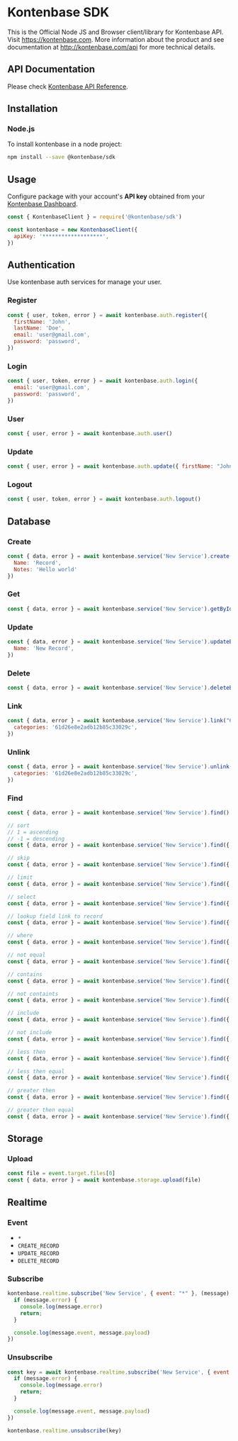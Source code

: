 # Kontenbase SDK

This is the Official Node JS and Browser client/library for Kontenbase API. Visit https://kontenbase.com. More information about the product and see documentation at http://kontenbase.com/api for more technical details.

## API Documentation

Please check [Kontenbase API Reference](http:/kontenbase.com/api).

## Installation

### Node.js

To install kontenbase in a node project:

```bash
npm install --save @kontenbase/sdk
```


## Usage

Configure package with your account's **API key** obtained from your [Kontenbase Dashboard](https://kontenbase.com).

```js
const { KontenbaseClient } = require('@kontenbase/sdk')

const kontenbase = new KontenbaseClient({
  apiKey: '*******************',
})
```

## Authentication

Use kontenbase auth services for manage your user.

### Register

```js
const { user, token, error } = await kontenbase.auth.register({
  firstName: 'John',
  lastName: 'Doe',
  email: 'user@gmail.com',
  password: 'password',
})
```

### Login

```js
const { user, token, error } = await kontenbase.auth.login({
  email: 'user@gmail.com',
  password: 'password',
})
```

### User

```js
const { user, error } = await kontenbase.auth.user()
```

### Update

```js
const { user, error } = await kontenbase.auth.update({ firstName: "John" })
```

### Logout

```js
const { user, token, error } = await kontenbase.auth.logout()
```

## Database 

### Create
```js
const { data, error } = await kontenbase.service('New Service').create({
  Name: 'Record',
  Notes: 'Hello world'
})
```

### Get
```js
const { data, error } = await kontenbase.service('New Service').getById("605a251d7b8678bf6811k3b1")
```

### Update
```js
const { data, error } = await kontenbase.service('New Service').updateById("605a251d7b8678bf6811k3b1", {
  Name: 'New Record',
})
```

### Delete
```js
const { data, error } = await kontenbase.service('New Service').deleteById("605a251d7b8678bf6811k3b1")
```

### Link
```js
const { data, error } = await kontenbase.service('New Service').link("605a251d7b8678bf6811k3b1", {
  categories: '61d26e8e2adb12b85c33029c',
})
```

### Unlink
```js
const { data, error } = await kontenbase.service('New Service').unlink("605a251d7b8678bf6811k3b1", {
  categories: '61d26e8e2adb12b85c33029c',
})
```

### Find
```js
const { data, error } = await kontenbase.service('New Service').find()
```

```js
// sort
// 1 = ascending
// -1 = descending
const { data, error } = await kontenbase.service('New Service').find({ sort: { name: 1 } })
```

```js
// skip
const { data, error } = await kontenbase.service('New Service').find({ skip: 10 })
```

```js
// limit
const { data, error } = await kontenbase.service('New Service').find({ limit: 10 })
```

```js
// select
const { data, error } = await kontenbase.service('New Service').find({ select: ['name'] })
```

```js
// lookup field link to record
const { data, error } = await kontenbase.service('New Service').find({ lookup: ['categories'] })
```

```js
// where
const { data, error } = await kontenbase.service('New Service').find({ where: { name: 'John'} })
```

```js
// not equal
const { data, error } = await kontenbase.service('New Service').find({ where: { name: { $ne: 'John' } } })
```

```js
// contains
const { data, error } = await kontenbase.service('New Service').find({ where: { name: { $contains: 'John' } } })
```

```js
// not containts
const { data, error } = await kontenbase.service('New Service').find({ where: { name: { $notContains: 'John' } } })
```

```js
// include
const { data, error } = await kontenbase.service('New Service').find({ where: { name: { $in: ['John'] } } })
```

```js
// not include
const { data, error } = await kontenbase.service('New Service').find({ where: { name: { $nin: ['John'] } } })
```

```js
// less then
const { data, error } = await kontenbase.service('New Service').find({ where: { total: { $lt: 10 } } })
```

```js
// less then equal
const { data, error } = await kontenbase.service('New Service').find({ where: { total: { $lte: 10 } } })
```

```js
// greater then
const { data, error } = await kontenbase.service('New Service').find({ where: { total: { $gt: 10 } } })
```

```js
// greater then equal
const { data, error } = await kontenbase.service('New Service').find({ where: { total: { $gte: 10 } } })
```

## Storage
### Upload
```js
const file = event.target.files[0]
const { data, error } = await kontenbase.storage.upload(file)
```

## Realtime
### Event
- `*`
- `CREATE_RECORD`
- `UPDATE_RECORD`
- `DELETE_RECORD`
### Subscribe
```js
kontenbase.realtime.subscribe('New Service', { event: "*" }, (message) => {
  if (message.error) {
    console.log(message.error)
    return;
  }

  console.log(message.event, message.payload)
})
```

### Unsubscribe
```js
const key = await kontenbase.realtime.subscribe('New Service', { event: "*" } , (message) => {
  if (message.error) {
    console.log(message.error)
    return;
  }

  console.log(message.event, message.payload)
})

kontenbase.realtime.unsubscribe(key)
```